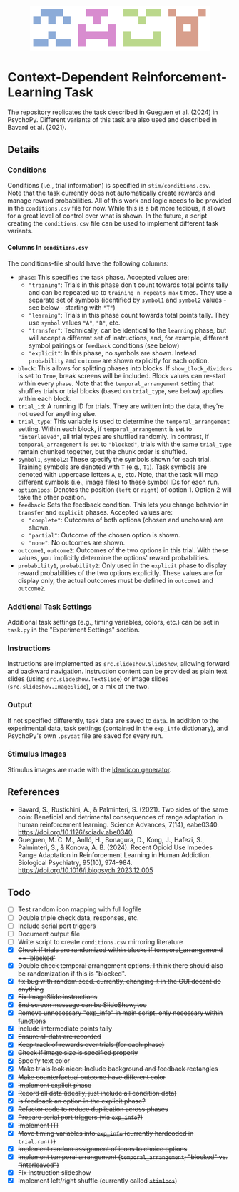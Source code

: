 <p align='center'><img src="stim/images/10.png" alt="Reinforcement" width="20%" height="auto"><img src="stim/images/9.png" alt="Learning" width="20%" height="auto"><img src="stim/images/1.png" alt="Is" width="20%" height="auto"><img src="stim/images/4.png" alt="Fun" width="20%" height="auto"></p>

# Context-Dependent Reinforcement-Learning Task

The repository replicates the task described in Gueguen et al. (2024) in PsychoPy. Different variants of this task are also used and described in Bavard et al. (2021).

## Details

### Conditions

Conditions (i.e., trial information) is specified in `stim/conditions.csv`.  
Note that the task currently does not automatically create rewards and manage reward probabilities. All of this work and logic needs to be provided in the `conditions.csv` file for now. While this is a bit more tedious, it allows for a great level of control over what is shown. In the future, a script creating the `conditions.csv` file can be used to implement different task variants.

#### Columns in `conditions.csv`

The conditions-file should have the following columns:
- `phase`: This specifies the task phase. Accepted values are:
  - `"training"`: Trials in this phase don't count towards total points tally and can be repeated up to `training_n_repeats_max` times. They use a separate set of symbols (identified by `symbol1` and `symbol2` values - see below - starting with `"T"`)
  - `"learning"`: Trials in this phase count towards total points tally. They use `symbol` values `"A"`, `"B"`, etc.
  - `"transfer"`: Technically, can be identical to the `learning` phase, but will accept a different set of instructions, and, for example, different symbol pairings or `feedback` conditions (see below)
  - `"explicit"`: In this phase, no symbols are shown. Instead `probability` and `outcome` are shown explicitly for each option. 
- `block`: This allows for splitting phases into blocks. If `show_block_dividers` is set to `True`, break screens will be included. Block values can re-start within every `phase`. Note that the `temporal_arrangement` setting that shuffles trials or trial blocks (based on `trial_type`, see below) applies within each block.
- `trial_id`: A running ID for trials. They are written into the data, they're not used for anything else.
- `trial_type`: This variable is used to determine the `temporal_arrangement` setting. Within each block, if `temporal_arrangement` is set to `"interleaved"`, all trial types are shuffled randomly. In contrast, if `temporal_arrangement` is set to `"blocked"`, trials with the same `trial_type` remain chunked together, but the chunk order is shuffled.
- `symbol1`, `symbol2`: These specify the symbols shown for each trial. Training symbols are denoted with `T` (e.g., `T1`). Task symbols are denoted with uppercase letters `A`, `B`, etc. Note, that the task will map different symbols (i.e., image files) to these symbol IDs for each run.
- `option1pos`: Denotes the position (`left` or `right`) of option 1. Option 2 will take the other position.
- `feedback`: Sets the feedback condition. This lets you change behavior in `transfer` and `explicit` phases. Accepted values are:
  - `"complete"`: Outcomes of both options (chosen and unchosen) are shown.
  - `"partial"`: Outcome of the chosen option is shown.
  - `"none"`: No outcomes are shown.
- `outcome1`, `outcome2`: Outcomes of the two options in this trial. With these values, you implicitly determine the options' reward probabilities.
- `probability1`, `probability2`: Only used in the `explicit` phase to display reward probabilities of the two options explicitly. These values are for display only, the actual outcomes must be defined in `outcome1` and `outcome2`.

### Addtional Task Settings

Additional task settings (e.g., timing variables, colors, etc.) can be set in `task.py` in the "Experiment Settings" section.

### Instructions

Instructions are implemented as `src.slideshow.SlideShow`, allowing forward and backward navigation. Instruction content can be provided as plain text slides (using `src.slideshow.TextSlide`) or image slides (`src.slideshow.ImageSlide`), or a mix of the two.

### Output

If not specified differently, task data are saved to `data`. In addition to the experimental data, task settings (contained in the `exp_info` dictionary), and PsychoPy's own `.psydat` file are saved for every run.

### Stimulus Images

Stimulus images are made with the [Identicon generator](http://identicon.net/).

## References

- Bavard, S., Rustichini, A., & Palminteri, S. (2021). Two sides of the same coin: Beneficial and detrimental consequences of range adaptation in human reinforcement learning. Science Advances, 7(14), eabe0340. https://doi.org/10.1126/sciadv.abe0340
- Gueguen, M. C. M., Anlló, H., Bonagura, D., Kong, J., Hafezi, S., Palminteri, S., & Konova, A. B. (2024). Recent Opioid Use Impedes Range Adaptation in Reinforcement Learning in Human Addiction. Biological Psychiatry, 95(10), 974–984. https://doi.org/10.1016/j.biopsych.2023.12.005

## Todo

- [ ] Test random icon mapping with full logfile
- [ ] Double triple check data, responses, etc.
- [ ] Include serial port triggers
- [ ] Document output file
- [ ] Write script to create `conditions.csv` mirroring literature
- [x] ~~Check if trials are randomized within blocks if temporal_arrangemend == 'blocked'~~
- [x] ~~Double check temporal arrangement options. I think there should also be randomization if this is "blocked".~~
- [x] ~~fix bug with random seed. currently, changing it in the GUI doesnt do anything~~
- [x] ~~Fix ImageSlide instructions~~
- [x] ~~End screen message can be SlideShow, too~~
- [x] ~~Remove unnecessary "exp_info" in main script. only necessary within functions~~
- [x] ~~Include intermediate points tally~~
- [x] ~~Ensure all data are recorded~~
- [x] ~~Keep track of rewards over trials (for each phase)~~
- [x] ~~Check if image size is specified properly~~
- [x] ~~Specify text color~~
- [x] ~~Make trials look nicer: Include background and feedback rectangles~~
- [x] ~~Make counterfactual outcome have different color~~
- [x] ~~Implement explicit phase~~
- [x] ~~Record all data (ideally, just include all condition data)~~
- [x] ~~Is feedback an option in the explicit phase?~~
- [x] ~~Refactor code to reduce duplication across phases~~
- [x] ~~Prepare serial port triggers (via `exp_info`?)~~
- [x] ~~Implement ITI~~
- [x] ~~Move timing variables into `exp_info` (currently hardcoded in `trial.run()`)~~
- [x] ~~Implement random assignment of icons to choice options~~
- [x] ~~Implement temporal arrangement (`temporal_arrangement`; "blocked" vs. "interleaved")~~
- [x] ~~Fix instruction slideshow~~
- [x] ~~Implement left/right shuffle (currently called `stim1pos`)~~
